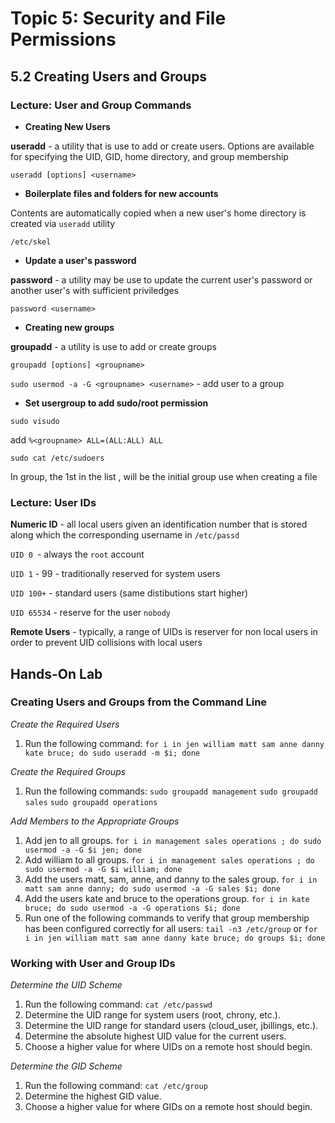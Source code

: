 # Topic 5: Security and File Permissions

## 5.2 Creating Users and Groups

### Lecture: User and Group Commands

- **Creating New Users**

**useradd** - a utility that is use to add or create users. Options are available for specifying the UID, GID, home directory, and group membership 
		
`useradd [options] <username>`

- **Boilerplate files and folders for new accounts**
	
Contents are automatically copied when a new user's home directory is created via `useradd` utility

`/etc/skel`

- **Update a user's password**

**password** - a utility may be use to update the current user's password or another user's with sufficient priviledges

`password <username>`

- **Creating new groups**

**groupadd** - a utility is use to add or create groups

`groupadd [options] <groupname>`

`sudo usermod -a -G <groupname> <username>` - add user to a group

- **Set usergroup to add sudo/root permission**

`sudo visudo`

add `%<groupname> ALL=(ALL:ALL) ALL`

`sudo cat /etc/sudoers`

In group, the 1st in the list , will be the initial group use when creating a file


### Lecture: User IDs

**Numeric ID** - all local users given an identification number that is stored along which the corresponding username in `/etc/passd`

`UID 0 `- always the `root` account

`UID 1` - 99 - traditionally reserved for system users

`UID 100+` - standard users (same distibutions start higher)

`UID 65534` - reserve for the user `nobody`

**Remote Users** - typically, a range of UIDs is reserver for non local users in order to prevent UID collisions with local users

## Hands-On Lab

### Creating Users and Groups from the Command Line

*Create the Required Users*
1. Run the following command:
		`for i in jen william matt sam anne danny kate bruce; do sudo useradd -m $i; done`

*Create the Required Groups*
1. Run the following commands:
		`sudo groupadd management`
		`sudo groupadd sales`
		`sudo groupadd operations`

*Add Members to the Appropriate Groups*
1. Add jen to all groups.
		`for i in management sales operations ; do sudo usermod -a -G $i jen; done`
2. Add william to all groups.
		`for i in management sales operations ; do sudo usermod -a -G $i william; done`
3. Add the users matt, sam, anne, and danny to the sales group.
		`for i in matt sam anne danny; do sudo usermod -a -G sales $i; done`
4. Add the users kate and bruce to the operations group.
		`for i in kate bruce; do sudo usermod -a -G operations $i; done`
5. Run one of the following commands to verify that group membership has been configured correctly for all users:
		`tail -n3 /etc/group`
		or
		`for i in jen william matt sam anne danny kate bruce; do groups $i; done`


### Working with User and Group IDs

*Determine the UID Scheme*
1. Run the following command:
		`cat /etc/passwd`
2. Determine the UID range for system users (root, chrony, etc.).
3. Determine the UID range for standard users (cloud_user, jbillings, etc.).
4. Determine the absolute highest UID value for the current users.
5. Choose a higher value for where UIDs on a remote host should begin.

*Determine the GID Scheme*
1. Run the following command:
		`cat /etc/group`
2. Determine the highest GID value.
3. Choose a higher value for where GIDs on a remote host should begin.